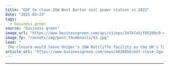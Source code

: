 ```yaml
---
title: "EDF to close 2GW West Burton coal power station in 2022"
date: "2021-03-23"
tags: 
  - business green
source: "business green"
image_url: "https://www.businessgreen.com/api/v1/wps/34fb7ab/f8520bc9-d903-46ac-8f0d-68b3b6e2dc88/4/edf-66506564170-west-burton-a-coal-power-185x114.jpg"
image_fp: "/assets/img/post_thumbnails/92.jpg"
lead: "
 The closure would leave Uniper's 2GW Ratcliffe facility as the UK's last remaining coal-fired power station ..."
article_url: "https://www.businessgreen.com/news/4028856/edf-close-2gw-west-burton-coal-power-station-2022"
---
```


---
